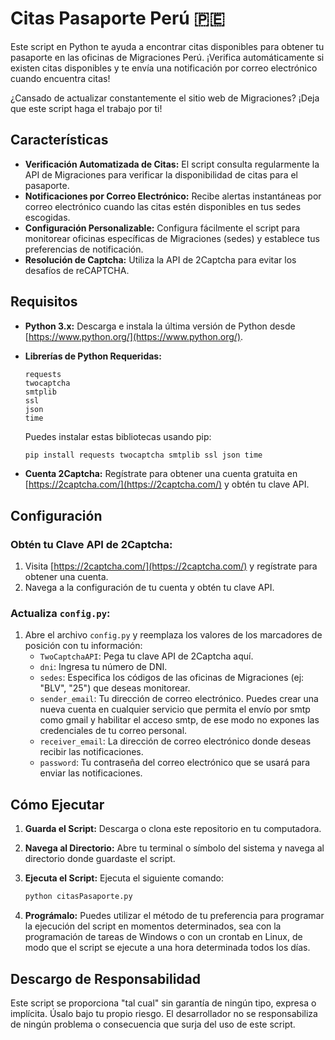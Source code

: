 # Citas Pasaporte Perú 🇵🇪

Este script en Python te ayuda a encontrar citas disponibles para obtener tu pasaporte en las oficinas de Migraciones Perú. ¡Verifica automáticamente si existen citas disponibles y te envía una notificación por correo electrónico cuando encuentra citas!

¿Cansado de actualizar constantemente el sitio web de Migraciones? ¡Deja que este script haga el trabajo por ti!


## Características

* **Verificación Automatizada de Citas:** El script consulta regularmente la API de Migraciones para verificar la disponibilidad de citas para el pasaporte.
* **Notificaciones por Correo Electrónico:** Recibe alertas instantáneas por correo electrónico cuando las citas estén disponibles en tus sedes escogidas.
* **Configuración Personalizable:** Configura fácilmente el script para monitorear oficinas específicas de Migraciones (sedes) y establece tus preferencias de notificación.
* **Resolución de Captcha:** Utiliza la API de 2Captcha para evitar los desafíos de reCAPTCHA.


## Requisitos

* **Python 3.x:** Descarga e instala la última versión de Python desde [https://www.python.org/](https://www.python.org/).

* **Librerías de Python Requeridas:**

    ```
    requests
    twocaptcha
    smtplib
    ssl
    json
    time
    ```

    Puedes instalar estas bibliotecas usando pip:

    ```bash
    pip install requests twocaptcha smtplib ssl json time
    ```

* **Cuenta 2Captcha:** Regístrate para obtener una cuenta gratuita en [https://2captcha.com/](https://2captcha.com/) y obtén tu clave API.


## Configuración

### Obtén tu Clave API de 2Captcha:

1. Visita [https://2captcha.com/](https://2captcha.com/) y regístrate para obtener una cuenta.
2. Navega a la configuración de tu cuenta y obtén tu clave API.


### Actualiza `config.py`:

1. Abre el archivo `config.py` y reemplaza los valores de los marcadores de posición con tu información:
    * `TwoCaptchaAPI`: Pega tu clave API de 2Captcha aquí.
    * `dni`: Ingresa tu número de DNI.
    * `sedes`: Especifica los códigos de las oficinas de Migraciones (ej: "BLV", "25") que deseas monitorear.
    * `sender_email`: Tu dirección de correo electrónico. Puedes crear una nueva cuenta en cualquier servicio que permita el envío por smtp como gmail y habilitar el acceso smtp, de ese modo no expones las credenciales de tu correo personal.
    * `receiver_email`: La dirección de correo electrónico donde deseas recibir las notificaciones.
    * `password`: Tu contraseña del correo electrónico que se usará para enviar las notificaciones.



## Cómo Ejecutar

1. **Guarda el Script:** Descarga o clona este repositorio en tu computadora.

2. **Navega al Directorio:** Abre tu terminal o símbolo del sistema y navega al directorio donde guardaste el script.

3. **Ejecuta el Script:** Ejecuta el siguiente comando:

    ```bash
    python citasPasaporte.py
    ```

4. **Prográmalo:** Puedes utilizar el método de tu preferencia para programar la ejecución del script en momentos determinados, sea con la programación de tareas de Windows o con un crontab en Linux, de modo que el script se ejecute a una hora determinada todos los días.


## Descargo de Responsabilidad

Este script se proporciona "tal cual" sin garantía de ningún tipo, expresa o implícita. Úsalo bajo tu propio riesgo. El desarrollador no se responsabiliza de ningún problema o consecuencia que surja del uso de este script.